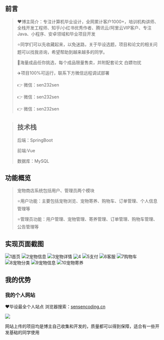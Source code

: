## 前言

> :heart:博主简介：专注计算机毕业设计，全网累计客户1000+，培训机构讲师、全栈开发工程师、知乎/小红书优秀作者、腾讯云/阿里云VIP客户、专注Java、小程序、安卓领域和毕业项目开发
>
> :star:同学们可以先收藏起来，以免迷路，关于毕设选题，项目和论文的相关问题可以找我咨询，希望帮助到越来越多的同学。
>
> 🔡海量成品任你挑选，每个成品限量售卖，并附配套论文 白嫖勿扰
>
> ✈️项目100%可运行，联系下方微信远程调试部署
>
>
> 👉 微信：sen232sen
>
> 👉 微信：sen232sen
>
> 👉 微信：sen232sen

> ## 技术栈
>
> 后端：SpringBoot
>
> 前端:Vue
>
> 数据库：MySQL

## 功能概览
>宠物商店系统包括用户、管理员两个模块
>
>:star:用户功能：主要包括宠物浏览、宠物寄养、购物车、订单管理、个人信息管理等
>
>:star:管理员功能：用户管理、宠物管理、寄养管理、订单管理、购物车管理、公告管理等


## 实现页面截图 
![1首页](https://github.com/user-attachments/assets/873e3244-a163-4acd-9d84-41ed0385547b)
![2宠物信息](https://github.com/user-attachments/assets/ba4718bc-ef5d-42c4-89dd-fd3ad054460a)
![3宠物详情](https://github.com/user-attachments/assets/8e2e4281-a3d8-4296-a378-da580e3f2356)
![4](https://github.com/user-attachments/assets/a2bce301-37cc-47fd-ae28-5e1a3926046b)
![5支付](https://github.com/user-attachments/assets/7a3b691a-b335-4593-90e9-74a1f0d60320)
![6客服](https://github.com/user-attachments/assets/86187951-c3ec-4379-8a30-2c6233fc05f1)
![7购物车](https://github.com/user-attachments/assets/8ab20fbd-953f-4662-ab71-4b2540d79440)
![8宠物分类](https://github.com/user-attachments/assets/b8685bea-5064-4427-a1c9-38e676ac845b)
![9宠物信息](https://github.com/user-attachments/assets/07900fe7-0c88-42dc-8282-5b9bbd62ab95)
![10宠物寄养](https://github.com/user-attachments/assets/bdf95da4-9dea-4a4e-9162-5068a7bc59e0)






## 我的优势

### 我的个人网站

<font>:heart:毕设最全个人站点 浏览器搜索：[sensencoding.cn](https://sensencoding.cn)</font>

![](https://i-blog.csdnimg.cn/direct/48ba28b8ff39498ca7b4a62b116ca3d5.jpeg)

网站上传的项目均是博主自己收集和开发的，质量都可以得到保障，适合有一些开发基础的同学使用



